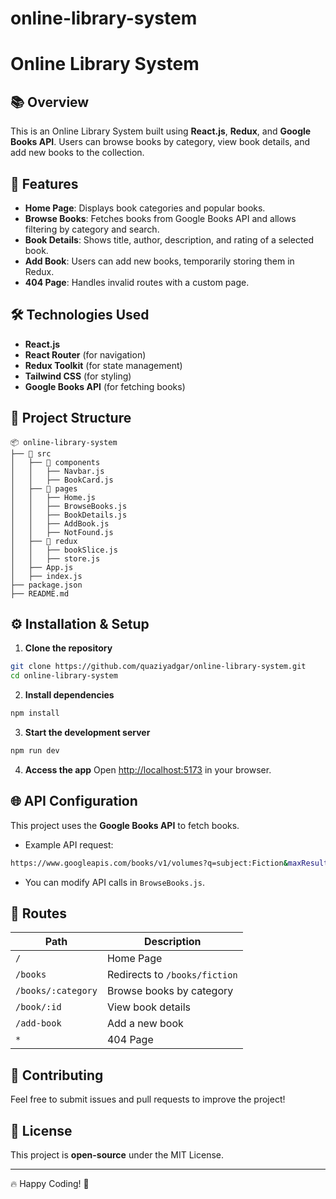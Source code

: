 # online-library-system
 
# Online Library System

## 📚 Overview
This is an Online Library System built using **React.js**, **Redux**, and **Google Books API**. Users can browse books by category, view book details, and add new books to the collection.

## 🚀 Features
- **Home Page**: Displays book categories and popular books.
- **Browse Books**: Fetches books from Google Books API and allows filtering by category and search.
- **Book Details**: Shows title, author, description, and rating of a selected book.
- **Add Book**: Users can add new books, temporarily storing them in Redux.
- **404 Page**: Handles invalid routes with a custom page.

## 🛠️ Technologies Used
- **React.js**
- **React Router** (for navigation)
- **Redux Toolkit** (for state management)
- **Tailwind CSS** (for styling)
- **Google Books API** (for fetching books)

## 📂 Project Structure
```
📦 online-library-system
├── 📂 src
│   ├── 📂 components
│   │   ├── Navbar.js
│   │   ├── BookCard.js
│   ├── 📂 pages
│   │   ├── Home.js
│   │   ├── BrowseBooks.js
│   │   ├── BookDetails.js
│   │   ├── AddBook.js
│   │   ├── NotFound.js
│   ├── 📂 redux
│   │   ├── bookSlice.js
│   │   ├── store.js
│   ├── App.js
│   ├── index.js
├── package.json
├── README.md
```

## ⚙️ Installation & Setup

1. **Clone the repository**
```sh
git clone https://github.com/quaziyadgar/online-library-system.git
cd online-library-system
```

2. **Install dependencies**
```sh
npm install
```

3. **Start the development server**
```sh
npm run dev
```

4. **Access the app**
Open [http://localhost:5173](http://localhost:5173) in your browser.

## 🌐 API Configuration
This project uses the **Google Books API** to fetch books.
- Example API request:
```sh
https://www.googleapis.com/books/v1/volumes?q=subject:Fiction&maxResults=10
```
- You can modify API calls in `BrowseBooks.js`.

## 📜 Routes
| Path | Description |
|------|------------|
| `/` | Home Page |
| `/books` | Redirects to `/books/fiction` |
| `/books/:category` | Browse books by category |
| `/book/:id` | View book details |
| `/add-book` | Add a new book |
| `*` | 404 Page |

## 📌 Contributing
Feel free to submit issues and pull requests to improve the project!

## 📜 License
This project is **open-source** under the MIT License.

---
🔥 Happy Coding! 🚀

